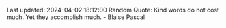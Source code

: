 Last updated: 2024-04-02 18:12:00
Random Quote: Kind words do not cost much. Yet they accomplish much. - Blaise Pascal